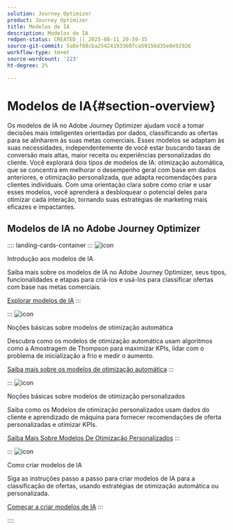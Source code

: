 ```yaml
---
solution: Journey Optimizer
product: Journey Optimizer
title: Modelos de IA
description: Modelos de IA
redpen-status: CREATED_||_2025-08-11_20-59-35
source-git-commit: 5a8ef88cba254241933607ca59156d35e0e92926
workflow-type: tm+mt
source-wordcount: '223'
ht-degree: 2%

---
```



# Modelos de IA{#section-overview}

Os modelos de IA no Adobe Journey Optimizer ajudam você a tomar decisões mais inteligentes orientadas por dados, classificando as ofertas para se alinharem às suas metas comerciais. Esses modelos se adaptam às suas necessidades, independentemente de você estar buscando taxas de conversão mais altas, maior receita ou experiências personalizadas do cliente. Você explorará dois tipos de modelos de IA: otimização automática, que se concentra em melhorar o desempenho geral com base em dados anteriores, e otimização personalizada, que adapta recomendações para clientes individuais. Com uma orientação clara sobre como criar e usar esses modelos, você aprenderá a desbloquear o potencial deles para otimizar cada interação, tornando suas estratégias de marketing mais eficazes e impactantes.

## Modelos de IA no Adobe Journey Optimizer

:::: landing-cards-container
:::
![icon](https://cdn.experienceleague.adobe.com/icons/circle-play.svg?lang=pt-BR)

Introdução aos modelos de IA

Saiba mais sobre os modelos de IA no Adobe Journey Optimizer, seus tipos, funcionalidades e etapas para criá-los e usá-los para classificar ofertas com base nas metas comerciais.

[Explorar modelos de IA](../using/offers/ranking/ai-models.md)
:::

:::
![icon](https://cdn.experienceleague.adobe.com/icons/chart-line.svg?lang=pt-BR)

Noções básicas sobre modelos de otimização automática

Descubra como os modelos de otimização automática usam algoritmos como a Amostragem de Thompson para maximizar KPIs, lidar com o problema de inicialização a frio e medir o aumento.

[Saiba mais sobre os modelos de otimização automática](../using/offers/ranking/auto-optimization-model.md)
:::

:::
![icon](https://cdn.experienceleague.adobe.com/icons/bullseye.svg?lang=pt-BR)

Noções básicas sobre modelos de otimização personalizados

Saiba como os Modelos de otimização personalizados usam dados do cliente e aprendizado de máquina para fornecer recomendações de oferta personalizadas e otimizar KPIs.

[Saiba Mais Sobre Modelos De Otimização Personalizados](../using/offers/ranking/personalized-optimization-model.md)
:::

:::
![icon](https://cdn.experienceleague.adobe.com/icons/list-check.svg?lang=pt-BR)

Como criar modelos de IA

Siga as instruções passo a passo para criar modelos de IA para a classificação de ofertas, usando estratégias de otimização automática ou personalizada.

[Começar a criar modelos de IA](../using/offers/ranking/create-ranking-strategies.md)
:::

::::

